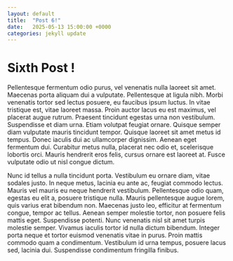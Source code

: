 ```yaml
---
layout: default
title:  "Post 6!"
date:   2025-05-13 15:00:00 +0000
categories: jekyll update
---
```


# Sixth Post !

Pellentesque fermentum odio purus, vel venenatis nulla laoreet sit amet. Maecenas porta aliquam dui a vulputate. Pellentesque at ligula nibh. Morbi venenatis tortor sed lectus posuere, eu faucibus ipsum luctus. In vitae tristique est, vitae laoreet massa. Proin auctor lacus eu est maximus, vel placerat augue rutrum. Praesent tincidunt egestas urna non vestibulum. Suspendisse et diam urna. Etiam volutpat feugiat ornare. Quisque semper diam vulputate mauris tincidunt tempor. Quisque laoreet sit amet metus id tempus. Donec iaculis dui ac ullamcorper dignissim. Aenean eget fermentum dui. Curabitur metus nulla, placerat nec odio et, scelerisque lobortis orci. Mauris hendrerit eros felis, cursus ornare est laoreet at. Fusce vulputate odio ut nisl congue dictum.

Nunc id tellus a nulla tincidunt porta. Vestibulum eu ornare diam, vitae sodales justo. In neque metus, lacinia eu ante ac, feugiat commodo lectus. Mauris vel mauris eu neque hendrerit vestibulum. Pellentesque odio quam, egestas eu elit a, posuere tristique nulla. Mauris pellentesque augue lorem, quis varius erat bibendum non. Maecenas justo leo, efficitur at fermentum congue, tempor ac tellus. Aenean semper molestie tortor, non posuere felis mattis eget. Suspendisse potenti. Nunc venenatis nisl sit amet turpis molestie semper. Vivamus iaculis tortor id nulla dictum bibendum. Integer porta neque et tortor euismod venenatis vitae in purus. Proin mattis commodo quam a condimentum. Vestibulum id urna tempus, posuere lacus sed, lacinia dui. Suspendisse condimentum fringilla finibus.